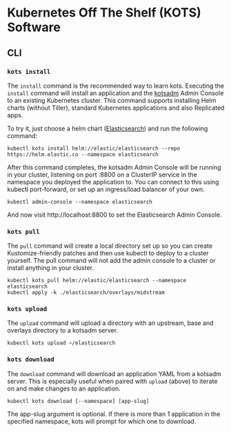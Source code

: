 # Kubernetes Off The Shelf (KOTS) Software

## CLI

### `kots install`
The `install` command is the recommended way to learn kots. Executing the `install` command will install an application and the [kotsadm](https://github.com/replicatedhq/kotsadm) Admin Console to an existing Kubernetes cluster. This command supports installing Helm charts (without Tiller), standard Kubernetes applications and also Replicated apps.

To try it, just choose a helm chart ([Elasticsearch](https://github.com/elastic/helm-charts/tree/master/elasticsearch)) and run the following command:

```
kubectl kots install helm://elastic/elasticsearch --repo https://helm.elastic.co --namespace elasticsearch
```

After this command completes, the kotsadm Admin Console will be running in your cluster, listening on port :8800 on a ClusterIP service in the namespace you deployed the application to. You can connect to this using kubectl port-forward, or set up an ingress/load balancer of your own.

```
kubectl admin-console --namespace elasticsearch
```

And now visit http://localhost:8800 to set the Elasticsearch Admin Console.


### `kots pull`
The `pull` command will create a local directory set up so you can create Kustomize-friendly patches and then use kubectl to deploy to a cluster yourself. The pull command will not add the admin console to a cluster or install anything in your cluster.

```
kubectl kots pull helm://elastic/elasticsearch --namespace elasticsearch
kubectl apply -k ./elasticsearch/overlays/midstream
```

### `kots upload`
The `upload` command will upload a directory with an upstream, base and overlays directory to a kotsadm server.

```
kubectl kots upload ~/elasticsearch
```

### `kots download`
The `download` command will download an application YAML from a kotsadm server. This is especially useful when paired with `upload` (above) to iterate on and make changes to an application.

```
kubectl kots download [--namespace] [app-slug]
```

The app-slug argument is optional. If there is more than 1 application in the specified namespace, kots will prompt for which one to download.
